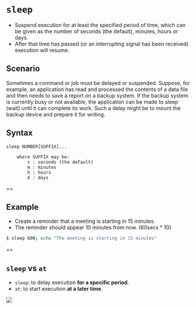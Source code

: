 # `sleep`
- Suspend execution for at least the specified period of time, which can be given as the number of seconds (the default), minutes, hours or days. 
- After that time has passed (or an interrupting signal has been received) execution will resume.

## Scenario
Sometimes a command or job must be delayed or suspended. Suppose, for example, an application has read and processed the contents of a data file and then needs to save a report on a backup system. If the backup system is currently busy or not available, the application can be made to sleep (wait) until it can complete its work. Such a delay might be to mount the backup device and prepare it for writing.

## Syntax
```
sleep NUMBER[SUFFIX]...

    where SUFFIX may be:
        s : seconds (the default)
        m : minutes
        h : hours
        d : days
```

==

## Example
- Create a reminder that a meeting is starting in 15 minutes. 
- The reminder should appear 10 minutes from now. (60secs * 10)

```bash
$ sleep 600; echo "The meeting is starting in 15 minutes"
```

==

## `sleep` vs `at`
- `sleep`: to delay execution **for a specific period**.
- `at`: to start execution **at a later time**.


![](https://d37djvu3ytnwxt.cloudfront.net/asset-v1:LinuxFoundationX+LFS101x.2+1T2015+type@asset+block/LFS01_ch16_screen43.jpg)

